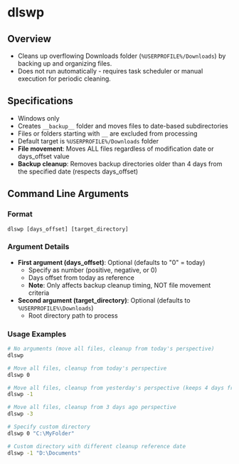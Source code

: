 # dlswp

## Overview

- Cleans up overflowing Downloads folder (`%USERPROFILE%/Downloads`) by backing up and organizing files.
- Does not run automatically - requires task scheduler or manual execution for periodic cleaning.

## Specifications

- Windows only
- Creates `__backup__` folder and moves files to date-based subdirectories
- Files or folders starting with `__` are excluded from processing
- Default target is `%USERPROFILE%/Downloads` folder
- **File movement**: Moves ALL files regardless of modification date or days_offset value
- **Backup cleanup**: Removes backup directories older than 4 days from the specified date (respects days_offset)

## Command Line Arguments

### Format
```
dlswp [days_offset] [target_directory]
```

### Argument Details

- **First argument (days_offset)**: Optional (defaults to "0" = today)
  - Specify as number (positive, negative, or 0)
  - Days offset from today as reference
  - **Note**: Only affects backup cleanup timing, NOT file movement criteria
- **Second argument (target_directory)**: Optional (defaults to `%USERPROFILE%\Downloads`)
  - Root directory path to process

### Usage Examples

```bash
# No arguments (move all files, cleanup from today's perspective)
dlswp

# Move all files, cleanup from today's perspective
dlswp 0

# Move all files, cleanup from yesterday's perspective (keeps 4 days from yesterday)
dlswp -1

# Move all files, cleanup from 3 days ago perspective
dlswp -3

# Specify custom directory
dlswp 0 "C:\MyFolder"

# Custom directory with different cleanup reference date
dlswp -1 "D:\Documents"
```